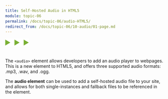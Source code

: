 ```yaml
---
title: Self-Hosted Audio in HTML5
module: topic-06
permalink: /docs/topic-06/audio-HTML5/
redirect_from: /docs/topic-06/10-audio/01-page.md
---
```


<img src="./../../../img/arrow-divider.svg" style="width: 75px; border: none; margin: 0px 0 20px 0" />

The `<audio>` element allows developers to add an audio player to webpages. This is a new element to HTML5, and offers three supported audio formats: .mp3, .wav, and .ogg.

The **audio element** can be used to add a self-hosted audio file to your site, and allows for both single-instances and fallback files to be referenced in the element.
